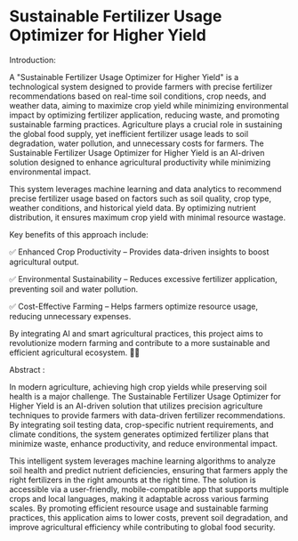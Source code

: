 # Sustainable Fertilizer Usage Optimizer for Higher Yield

Introduction:

A "Sustainable Fertilizer Usage Optimizer for Higher Yield" is a technological system designed to provide farmers with precise fertilizer recommendations based on real-time soil conditions, crop needs, and weather data, aiming to maximize crop yield while minimizing environmental impact by optimizing fertilizer application, reducing waste, and promoting sustainable farming practices. Agriculture plays a crucial role in sustaining the global food supply, yet inefficient fertilizer usage leads to soil degradation, water pollution, and unnecessary costs for farmers. The Sustainable Fertilizer Usage Optimizer for Higher Yield is an AI-driven solution designed to enhance agricultural productivity while minimizing environmental impact.

This system leverages machine learning and data analytics to recommend precise fertilizer usage based on factors such as soil quality, crop type, weather conditions, and historical yield data. By optimizing nutrient distribution, it ensures maximum crop yield with minimal resource wastage.

Key benefits of this approach include:

✅ Enhanced Crop Productivity – Provides data-driven insights to boost agricultural output.

✅ Environmental Sustainability – Reduces excessive fertilizer application, preventing soil and water pollution.

✅ Cost-Effective Farming – Helps farmers optimize resource usage, reducing unnecessary expenses.

By integrating AI and smart agricultural practices, this project aims to revolutionize modern farming and contribute to a more sustainable and efficient agricultural ecosystem. 🚜🌱


Abstract : 

In modern agriculture, achieving high crop yields while preserving soil health is a major challenge. The Sustainable Fertilizer Usage Optimizer for Higher Yield is an AI-driven solution that utilizes precision agriculture techniques to provide farmers with data-driven fertilizer recommendations. By integrating soil testing data, crop-specific nutrient requirements, and climate conditions, the system generates optimized fertilizer plans that minimize waste, enhance productivity, and reduce environmental impact.

This intelligent system leverages machine learning algorithms to analyze soil health and predict nutrient deficiencies, ensuring that farmers apply the right fertilizers in the right amounts at the right time. The solution is accessible via a user-friendly, mobile-compatible app that supports multiple crops and local languages, making it adaptable across various farming scales. By promoting efficient resource usage and sustainable farming practices, this application aims to lower costs, prevent soil degradation, and improve agricultural efficiency while contributing to global food security.

